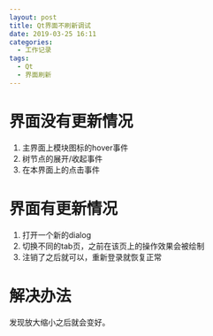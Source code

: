 ```yaml
---
layout: post
title: Qt界面不刷新调试
date: 2019-03-25 16:11
categories: 
  - 工作记录
tags:
  - Qt
  - 界面刷新
---
```


# 界面没有更新情况

1. 主界面上模块图标的hover事件
2. 树节点的展开/收起事件
3. 在本界面上的点击事件

# 界面有更新情况

1. 打开一个新的dialog
2. 切换不同的tab页，之前在该页上的操作效果会被绘制
3. 注销了之后就可以，重新登录就恢复正常

# 解决办法
发现放大缩小之后就会变好。